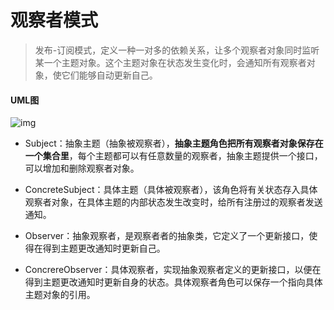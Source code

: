 # 观察者模式

> 发布-订阅模式，定义一种一对多的依赖关系，让多个观察者对象同时监听某一个主题对象。这个主题对象在状态发生变化时，会通知所有观察者对象，使它们能够自动更新自己。

#### UML图

![img](https://void-pointer-imgsubmit.oss-cn-shanghai.aliyuncs.com/img/20190414165522409.png)

- Subject：抽象主题（抽象被观察者），**抽象主题角色把所有观察者对象保存在一个集合里**，每个主题都可以有任意数量的观察者，抽象主题提供一个接口，可以增加和删除观察者对象。

- ConcreteSubject：具体主题（具体被观察者），该角色将有关状态存入具体观察者对象，在具体主题的内部状态发生改变时，给所有注册过的观察者发送通知。

- Observer：抽象观察者，是观察者者的抽象类，它定义了一个更新接口，使得在得到主题更改通知时更新自己。

- ConcrereObserver：具体观察者，实现抽象观察者定义的更新接口，以便在得到主题更改通知时更新自身的状态。具体观察者角色可以保存一个指向具体主题对象的引用。


